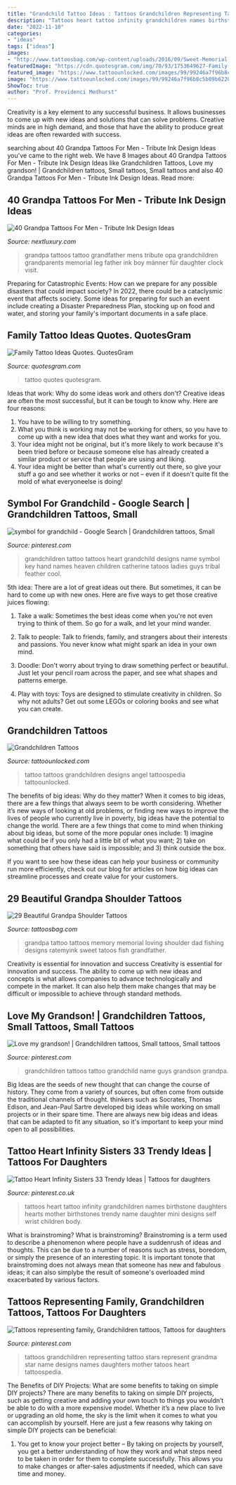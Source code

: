 ```yaml
---
title: "Grandchild Tattoo Ideas : Tattoos Grandchildren Representing Tattoo Stars Represent Grandma Star Name Designs Names Daughters Mother Tatoos Heart Tattoospedia"
description: "Tattoos heart tattoo infinity grandchildren names birthstone daughters hearts mother birthstones trendy name daughter mini designs self wrist children body"
date: "2022-11-10"
categories:
- "ideas"
tags: ["ideas"]
images:
- "http://www.tattoosbag.com/wp-content/uploads/2016/09/Sweet-Memorial-Grandpa-Tattoo-Desing-sg1328.jpeg"
featuredImage: "https://cdn.quotesgram.com/img/70/93/1753649627-Family-Tree-tattoo-60387.jpeg"
featured_image: "https://www.tattoounlocked.com/images/99/99246a7f96b8c5b09b62207a4c435c1f.jpeg"
image: "https://www.tattoounlocked.com/images/99/99246a7f96b8c5b09b62207a4c435c1f.jpeg"
ShowToc: true
author: "Prof. Providenci Medhurst"
---
```



Creativity is a key element to any successful business. It allows businesses to come up with new ideas and solutions that can solve problems. Creative minds are in high demand, and those that have the ability to produce great ideas are often rewarded with success.

	

		
searching about 40 Grandpa Tattoos For Men - Tribute Ink Design Ideas you've came to the right web. We have 8 Images about 40 Grandpa Tattoos For Men - Tribute Ink Design Ideas like Grandchildren Tattoos, Love my grandson! | Grandchildren tattoos, Small tattoos, Small tattoos and also 40 Grandpa Tattoos For Men - Tribute Ink Design Ideas. Read more:
		
    
## 40 Grandpa Tattoos For Men - Tribute Ink Design Ideas

<img loading=lazy src="http://nextluxury.com/wp-content/uploads/boy-with-grandfather-mens-leg-tattoo-design.jpg" onerror="this.onerror=null;this.src='https://tse1.mm.bing.net/th?id=OIP.0CCdbuygLxDaNfzPK7tb_AHaJQ&amp;pid=15.1';" alt="40 Grandpa Tattoos For Men - Tribute Ink Design Ideas">

_Source: nextluxury.com_

>grandpa tattoos tattoo grandfather mens tribute opa grandchildren grandparents memorial leg father ink boy männer für daughter clock visit. 

	

Preparing for Catastrophic Events: How can we prepare for any possible disasters that could impact society?
In 2022, there could be a cataclysmic event that affects society. Some ideas for preparing for such an event include creating a Disaster Preparedness Plan, stocking up on food and water, and storing your family's important documents in a safe place.

    
## Family Tattoo Ideas Quotes. QuotesGram

<img loading=lazy src="https://cdn.quotesgram.com/img/70/93/1753649627-Family-Tree-tattoo-60387.jpeg" onerror="this.onerror=null;this.src='https://tse1.mm.bing.net/th?id=OIP.CKOqx4qqnlSdDuKtpjAUAAHaJ4&amp;pid=15.1';" alt="Family Tattoo Ideas Quotes. QuotesGram">

_Source: quotesgram.com_

>tattoo quotes quotesgram. 

	

Ideas that work: Why do some ideas work and others don't?
Creative ideas are often the most successful, but it can be tough to know why. Here are four reasons:
1. You have to be willing to try something.
2. What you think is working may not be working for others, so you have to come up with a new idea that does what they want and works for you.
3. Your idea might not be original, but it's more likely to work because it's been tried before or because someone else has already created a similar product or service that people are using and liking.
4. Your idea might be better than what's currently out there, so give your stuff a go and see whether it works or not – even if it doesn't quite fit the mold of what everyoneelse is doing!

    
## Symbol For Grandchild - Google Search | Grandchildren Tattoos, Small

<img loading=lazy src="https://i.pinimg.com/originals/49/b7/28/49b7283cc5ccda3d792f6952a278c0ee.jpg" onerror="this.onerror=null;this.src='https://tse1.mm.bing.net/th?id=OIP.HPyOvbsI9Qewp_cvKTyECwAAAA&amp;pid=15.1';" alt="symbol for grandchild - Google Search | Grandchildren tattoos, Small">

_Source: pinterest.com_

>grandchildren tattoo tattoos heart grandchild designs name symbol key hand names heaven children catherine tatoos ladies guys tribal feather cool. 

	

5th idea:
There are a lot of great ideas out there. But sometimes, it can be hard to come up with new ones. Here are five ways to get those creative juices flowing:
1. Take a walk: Sometimes the best ideas come when you're not even trying to think of them. So go for a walk, and let your mind wander.

2. Talk to people: Talk to friends, family, and strangers about their interests and passions. You never know what might spark an idea in your own mind.

3. Doodle: Don't worry about trying to draw something perfect or beautiful. Just let your pencil roam across the paper, and see what shapes and patterns emerge.

4. Play with toys: Toys are designed to stimulate creativity in children. So why not adults? Get out some LEGOs or coloring books and see what you can create.

    
## Grandchildren Tattoos

<img loading=lazy src="https://www.tattoounlocked.com/images/99/99246a7f96b8c5b09b62207a4c435c1f.jpeg" onerror="this.onerror=null;this.src='https://tse2.mm.bing.net/th?id=OIP.JlmeCH9Mj2RZCj5fleXECQHaJn&amp;pid=15.1';" alt="Grandchildren Tattoos">

_Source: tattoounlocked.com_

>tattoo tattoos grandchildren designs angel tattoospedia tattoounlocked. 

	

The benefits of big ideas: Why do they matter?
When it comes to big ideas, there are a few things that always seem to be worth considering. Whether it’s new ways of looking at old problems, or finding new ways to improve the lives of people who currently live in poverty, big ideas have the potential to change the world.
There are a few things that come to mind when thinking about big ideas, but some of the more popular ones include: 1) imagine what could be if you only had a little bit of what you want; 2) take on something that others have said is impossible; and 3) think outside the box.

If you want to see how these ideas can help your business or community run more efficiently, check out our blog for articles on how big ideas can streamline processes and create value for your customers.

    
## 29 Beautiful Grandpa Shoulder Tattoos

<img loading=lazy src="http://www.tattoosbag.com/wp-content/uploads/2016/09/Sweet-Memorial-Grandpa-Tattoo-Desing-sg1328.jpeg" onerror="this.onerror=null;this.src='https://tse4.mm.bing.net/th?id=OIP.eZerWTM9vzEkpnuS37ikYwHaFj&amp;pid=15.1';" alt="29 Beautiful Grandpa Shoulder Tattoos">

_Source: tattoosbag.com_

>grandpa tattoo tattoos memory memorial loving shoulder dad fishing designs ratemyink sweet tatoos fish grandfather. 

	

Creativity is essential for innovation and success
Creativity is essential for innovation and success. The ability to come up with new ideas and concepts is what allows companies to advance technologically and compete in the market. It can also help them make changes that may be difficult or impossible to achieve through standard methods.

    
## Love My Grandson! | Grandchildren Tattoos, Small Tattoos, Small Tattoos

<img loading=lazy src="https://i.pinimg.com/736x/63/cb/1b/63cb1ba8fea9afd68b8e0935ccff7119--grandchildren-pin-pin.jpg" onerror="this.onerror=null;this.src='https://tse3.mm.bing.net/th?id=OIP.14xFpkFrtwPbBFMoDPa2rwHaHa&amp;pid=15.1';" alt="Love my grandson! | Grandchildren tattoos, Small tattoos, Small tattoos">

_Source: pinterest.com_

>grandchildren tattoos tattoo grandchild name guys grandson grandpa. 

	

Big Ideas are the seeds of new thought that can change the course of history. They come from a variety of sources, but often come from outside the traditional channels of thought. thinkers such as Socrates, Thomas Edison, and Jean-Paul Sartre developed big ideas while working on small projects or in their spare time. There are always new big ideas and ideas that can be adapted to fit any situation, so it's important to keep your mind open to all possibilities.

    
## Tattoo Heart Infinity Sisters 33 Trendy Ideas | Tattoos For Daughters

<img loading=lazy src="https://i.pinimg.com/originals/06/fe/0d/06fe0d9df2f8a9d0056fc0c3384dbce8.jpg" onerror="this.onerror=null;this.src='https://tse3.mm.bing.net/th?id=OIP.R7lM6IEUYWXhgDzZjr9CAgAAAA&amp;pid=15.1';" alt="Tattoo Heart Infinity Sisters 33 Trendy Ideas | Tattoos for daughters">

_Source: pinterest.co.uk_

>tattoos heart tattoo infinity grandchildren names birthstone daughters hearts mother birthstones trendy name daughter mini designs self wrist children body. 

	

What is brainstroming?
What is brainstroming? Brainstroming is a term used to describe a phenomenon where people have a suddenrush of ideas and thoughts. This can be due to a number of reasons such as stress, boredom, or simply the presence of an interesting topic. It is important tonote that brainstroming does not always mean that someone has new and fabulous ideas; it can also simplybe the result of someone's overloaded mind exacerbated by various factors.

    
## Tattoos Representing Family, Grandchildren Tattoos, Tattoos For Daughters

<img loading=lazy src="https://i.pinimg.com/736x/37/4b/82/374b8277340efff80e297960882c3776--tattoos-of-stars-heart-tattoos.jpg" onerror="this.onerror=null;this.src='https://tse1.mm.bing.net/th?id=OIP.2g7bNYFm8htd2x18DncJbgAAAA&amp;pid=15.1';" alt="Tattoos representing family, Grandchildren tattoos, Tattoos for daughters">

_Source: pinterest.com_

>tattoos grandchildren representing tattoo stars represent grandma star name designs names daughters mother tatoos heart tattoospedia. 

	

The Benefits of DIY Projects: What are some benefits to taking on simple DIY projects?
There are many benefits to taking on simple DIY projects, such as getting creative and adding your own touch to things you wouldn’t be able to do with a more expensive model. Whether it’s a new place to live or upgrading an old home, the sky is the limit when it comes to what you can accomplish by yourself. Here are just a few reasons why taking on simple DIY projects can be beneficial: 
1. You get to know your project better – By taking on projects by yourself, you get a better understanding of how they work and what steps need to be taken in order for them to complete successfully. This allows you to make changes or after-sales adjustments if needed, which can save time and money. 


